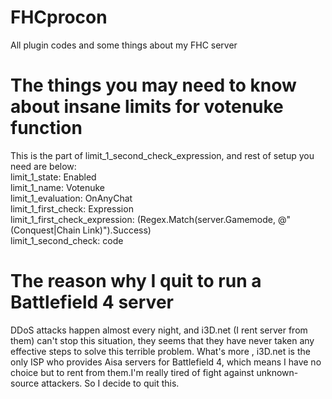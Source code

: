 # FHCprocon
All plugin codes and some things about my FHC server
# The things you may need to know about insane limits for votenuke function
This is the part of limit_1_second_check_expression, and rest of setup you need are below:<br>
limit_1_state: Enabled<br>
limit_1_name: Votenuke<br>
limit_1_evaluation: OnAnyChat<br>
limit_1_first_check: Expression<br>
limit_1_first_check_expression: (Regex.Match(server.Gamemode, @"(Conquest|Chain Link)").Success)<br>
limit_1_second_check: code<br>

# The reason why I quit to run a Battlefield 4 server
DDoS attacks happen almost every night, and i3D.net (I rent server from them) can't stop this situation, they seems that they have never 
taken any effective steps to solve this terrible problem. What's more , i3D.net is the only ISP who provides Aisa servers for Battlefield 
4, which means I have no choice but to rent from them.I'm really tired of fight against unknown-source attackers. So I decide to quit this.
